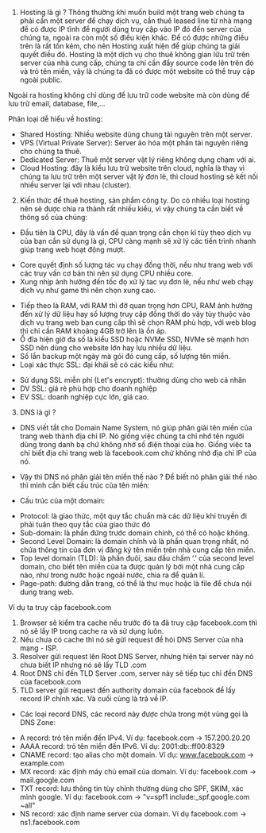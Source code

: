 1. Hosting là gì ?
Thông thường khi muốn build một trang web chúng ta phải cần một server để chạy dịch vụ, cần thuê leased line từ nhà mạng để có được IP tĩnh để người dùng truy cập vào IP đó đến server của chúng ta, ngoài ra còn một số điều kiện khác. Để có được những điều trên là rất tốn kém, cho nên Hosting xuất hiện để giúp chúng ta giải quyết điều đó. Hosting là một dịch vụ cho thuê không gian lữu trữ trên server của nhà cung cấp, chúng ta chỉ cần đẩy source code lên trên đó và trỏ tên miền, vậy là chúng ta đã có được một website có thể truy cập ngoài public.

Ngoài ra hosting không chỉ dùng để lưu trữ code website mà còn dùng để lưu trữ email, database, file,...

Phân loại dễ hiểu về hosting:
- Shared Hosting: Nhiều website dùng chung tài nguyên trên một server.
- VPS (Virtual Private Server): Server ảo hóa một phần tài nguyên riêng cho chúng ta thuê.
- Dedicated Server: Thuê một server vật lý riêng không dụng chạm với ai.
- Cloud Hosting: đây là kiểu lưu trữ website trên cloud, nghĩa là thay vì chúng ta lưu trữ trên một server vật lý đơn lẻ, thì cloud hosting sẽ kết nối nhiều server lại với nhau (cluster).


2. Kiến thức để thuê hosting, sản phẩm công ty.
Do có nhiều loại hosting nên sẽ được chia ra thành rất nhiều kiểu, vì vậy chúng ta cần biết về thông số của chúng:
- Đầu tiên là CPU, đây là vấn đề quan trọng cần chọn kĩ tùy theo dịch vụ của bạn cần sử dụng là gì, CPU càng mạnh sẽ xử lý các tiến trình nhanh giúp trang web hoạt động mượt.
 + Core quyết định số lượng tác vụ chạy đồng thời, nếu như trang web với các truy vấn cơ bản thì nên sử dụng CPU nhiều core.
 + Xung nhịp ảnh hưởng đến tốc đọ xử lý tac vụ đơn lẻ, nếu như web chạy dịch vụ như game thì nên chọn xung cao.
- Tiếp theo là RAM, với RAM thì đỡ quan trọng hơn CPU, RAM ảnh hưởng đến xử lý dữ liệu hay số lượng truy cập đồng thời do vậy tùy thuộc vào dịch vụ trang web bạn cung cấp thì sẽ chọn RAM phù hợp, với web blog thì chỉ cần RAM khoảng 4GB trở lên là ổn áp.
- Ổ đĩa hiện giờ đa số là kiểu SSD hoặc NVMe SSD, NVMe sẽ mạnh hơn SSD nên dùng cho website lớn hay lưu nhiều dữ liệu.
- Số lần backup một ngày mà gói đó cung cấp, số lượng tên miền.
- Loại xác thực SSL: đại khái sẽ có các kiểu như:
 + Sử dụng SSL miễn phí (Let's encrypt): thường dùng cho web cá nhân
 + DV SSL: giá rẻ phù hợp cho doanh nghiệp
 + EV SSL: doanh nghiệp cực lớn, giá cao.


3. DNS là gì ?
- DNS viết tắt cho Domain Name System, nó giúp phân giải tên miền của trang web thành địa chỉ IP. Nó giống việc chúng ta chỉ nhớ tên người dùng trong danh bạ chứ không nhớ số điện thoại của họ. Giống việc ta chỉ biết địa chỉ trang web là facebook.com chứ không nhớ địa chỉ IP của nó.

- Vậy thì DNS nó phân giải tên miền thế nào ?
Để biết nó phân giải thế nào thì mình cần biết cấu trúc của tên miền:
- Cấu trúc của một domain:
 + Protocol: là giao thức, một quy tắc chuẩn mà các dữ liệu khi truyền đi phải tuân theo quy tắc của giao thức đó
 + Sub-domain: là phần đứng trước domain chính, có thể có hoặc không.
 + Second Level Domain: là domain chính và là phần quan trọng nhất, nó chứa thông tin của đơn vị đăng ký tên miền trên nhà cung cấp tên miền.
 + Top level domain (TLD): là phần đuôi, sau dấu chấm ‘.’ của second level domain, cho biết tên miền của ta được quản lý bởi một nhà cung cấp nào, như trong nước hoặc ngoài nước, chia ra để quản lí.
 + Page-path: đường dẫn trang, có thể là thư mục hoặc là file để chưa nội dung trang web.

Ví dụ ta truy cập facebook.com
  1. Browser sẽ kiểm tra cache nếu trước đó ta đã truy cập facebook.com thì nó sẽ lấy IP trong cache ra và sử dụng luôn.
  2. Nếu chưa có cache thì nó sẽ gửi request để hỏi DNS Server của nhà mạng - ISP.
  3. Resolver gửi request lên Root DNS Server, nhưng hiện tại server này nó chưa biết IP nhưng nó sẽ lấy TLD .com
  4. Root DNS chỉ đến TLD Server .com, server này sẽ tiếp tục chỉ đến DNS của facebook.com
  5. TLD server gửi request đến authority domain của facebook để lấy record IP chính xác. Và cuối cùng là trả về IP.

- Các loại record DNS, các record này được chứa trong một vùng gọi là DNS Zone:
 + A record: trỏ tên miền đến IPv4. Ví dụ: facebook.com -> 157.200.20.20
 + AAAA record: trỏ tên miền đến IPv6. Ví dụ: 2001:db::ff00:8329
 + CNAME record: tạo alias cho một domain. Ví dụ: www.facebook.com -> example.com
 + MX record: xác định máy chủ email của domain. Ví dụ: facebook.com -> mail.google.com
 + TXT record: lưu thông tin tùy chỉnh thường dùng cho SPF, SKIM, xác mình google. Ví dụ: facebook.com → "v=spf1 include:_spf.google.com ~all"
 + NS record: xác định name server của domain. Ví dụ facebook.com -> ns1.facebook.com
